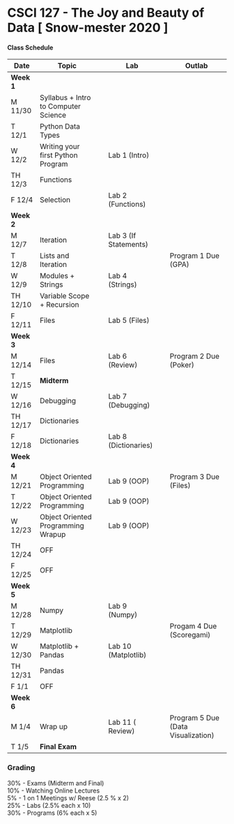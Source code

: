 # CSCI 127 - The Joy and Beauty of Data     [ Snow-mester 2020 ]



#### Class Schedule

|    Date    |    Topic                                   |         |     Lab                     |       |   Outlab    |
|------------|--------------------------------------------|---------|-----------------------------|-------|-------------|
| **Week 1** |
|  M  11/30  |     Syllabus  + Intro to Computer Science  |         |                             |       |             |
|   T 12/1   |     Python Data Types                      |         |                             |       |             |
|   W 12/2   |     Writing your first Python Program      |         |   Lab 1  (Intro)            |       |             |
|   TH 12/3  |     Functions                              |         |                             |       |             |
|   F 12/4   |     Selection                              |         |   Lab 2   (Functions)       |       |             |
| **Week 2** |
|   M 12/7   |      Iteration                             |         |   Lab 3  (If Statements)    |       |             |
|   T 12/8   |      Lists and Iteration                   |         |                             |       |  Program 1 Due (GPA)  |
|   W 12/9   |      Modules + Strings                     |         |   Lab 4   (Strings)         |       |             |
|   TH 12/10 |      Variable Scope + Recursion            |         |                             |       |             |
|   F 12/11  |      Files                                 |         |   Lab 5 (Files)             |       |             |
| **Week 3** |
|   M 12/14  |      Files                                 |         |   Lab 6  (Review)           |       |   Program 2 Due (Poker)          |
|   T 12/15  |      **Midterm**                           |         |                             |       |             |
|   W 12/16  |      Debugging                             |         |   Lab 7   (Debugging)       |       |             |
|   TH 12/17 |      Dictionaries                          |         |                             |       |             |
|   F 12/18  |      Dictionaries                          |         |  Lab 8  (Dictionaries)      |       |             |
| **Week 4** |
|   M 12/21  |     Object Oriented Programming            |         |   Lab 9  (OOP)              |       |   Program 3 Due (Files)          |
|   T 12/22  |     Object Oriented Programming            |         |   Lab 9 (OOP)               |       |             |
|   W 12/23  |     Object Oriented Programming Wrapup     |         |   Lab 9 (OOP)               |       |             |
|   TH 12/24 |     OFF                                    |         |                             |       |             |
|   F 12/25  |     OFF                                    |         |                             |       |             |
| **Week 5** |
|   M 12/28  |     Numpy                                  |         |   Lab 9 (Numpy)             |       |             |
|   T 12/29  |     Matplotlib                             |         |                             |       |    Progam 4 Due (Scoregami)    |
|   W 12/30  |     Matplotlib + Pandas                    |         |   Lab 10  (Matplotlib)      |       |             |
|   TH 12/31 |     Pandas                                 |         |                             |       |             |
|   F 1/1    |       OFF                                  |         |                             |       |             |
| **Week 6** |
|   M 1/4    |     Wrap up                                |         |   Lab 11 ( Review)          |       |   Program 5 Due (Data Visualization)          |
|   T  1/5   |      **Final Exam**                        |         |                             |       |             |




### Grading

30% - Exams (Midterm and Final)  
10% - Watching Online Lectures  
5% - 1 on 1 Meetings w/ Reese (2.5 % x 2)  
25% - Labs (2.5% each x 10)  
30% - Programs (6% each x 5)  

